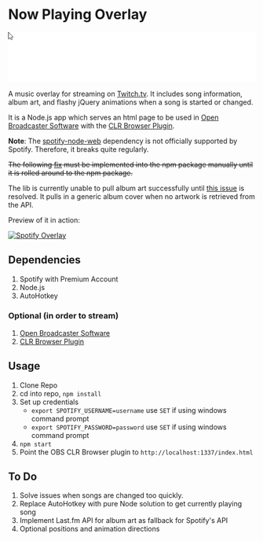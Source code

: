 # Now Playing Overlay

![Image](img/preview.gif)

A music overlay for streaming on [Twitch.tv](http://www.twitch.tv/). It includes song information, album art, and flashy jQuery animations when a song is started or changed.

It is a Node.js app which serves an html page to be used in [Open Broadcaster Software](https://obsproject.com/) with the [CLR Browser Plugin](https://obsproject.com/forum/resources/clr-browser-source-plugin.22/).

**Note**: The [spotify-node-web](https://github.com/TooTallNate/node-spotify-web) dependency is not officially supported by Spotify. Therefore, it breaks quite regularly. 

~~The following [fix](https://github.com/TooTallNate/node-spotify-web/issues/87) must be implemented into the npm package manually until it is rolled around to the npm package.~~

The lib is currently unable to pull album art successfully until [this issue](https://github.com/TooTallNate/node-spotify-web/issues/87) is resolved.  It pulls in a generic album cover when no artwork is retrieved from the API.

Preview of it in action:

[![Spotify Overlay](http://img.youtube.com/vi/3AQ2ZLvIwDw/0.jpg)](https://www.youtube.com/watch?v=3AQ2ZLvIwDw)

## Dependencies

1. Spotify with Premium Account
2. Node.js
3. AutoHotkey

### Optional (in order to stream)

1. [Open Broadcaster Software](https://obsproject.com/)
2. [CLR Browser Plugin](https://obsproject.com/forum/resources/clr-browser-source-plugin.22/)

## Usage

1. Clone Repo
2. cd into repo, `npm install`
3. Set up credentials
    - `export SPOTIFY_USERNAME=username` use `SET` if using windows command prompt
    - `export SPOTIFY_PASSWORD=password` use `SET` if using windows command prompt
4. `npm start`
5. Point the OBS CLR Browser plugin to `http://localhost:1337/index.html`

## To Do

1. Solve issues when songs are changed too quickly.
2. Replace AutoHotkey with pure Node solution to get currently playing song
3. Implement Last.fm API for album art as fallback for Spotify's API
4. Optional positions and animation directions

